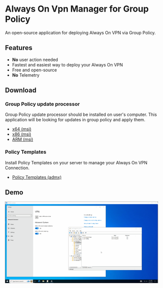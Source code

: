 #  Always On Vpn Manager for Group Policy

An open-source application for deploying Always On VPN via Group Policy.

## Features
- **No** user action needed
- Fastest and easiest way to deploy your Always On VPN
- Free and open-source
- **No** Telemetry

## Download

### Group Policy update processor

Group Policy update processor should be installed on user's computer. This application will be looking for updates in group policy and apply them.

- [x64 (msi)](https://github.com/rinrab/aovpn-manager/releases/latest/download/AOVpnManager-win-x64.msi)
- [x86 (msi)](https://github.com/rinrab/aovpn-manager/releases/latest/download/AOVpnManager-win-x86.msi)
- [ARM (msi)](https://github.com/rinrab/aovpn-manager/releases/latest/download/AOVpnManager-win-arm64.msi)

### Policy Templates

Install Policy Templates on your server to manage your Always On VPN Connection.

- [Policy Templates (admx)](https://github.com/rinrab/aovpn-manager/releases/latest/download/PolicyTemplates.zip)

## Demo

![](www/demo.gif)
